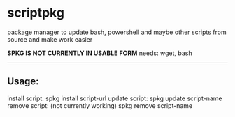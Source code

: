 # scriptpkg
package manager to update bash, powershell and maybe other scripts from source and make work easier

**SPKG IS NOT CURRENTLY IN USABLE FORM**
needs: wget, bash

---------------------------------------------------------------------------------
Usage:
---------------------------------------------------------------------------------

install script:
spkg install script-url
update script:
spkg update script-name
remove script: (not currently working)
spkg remove script-name
